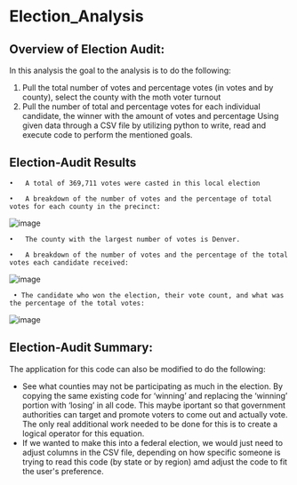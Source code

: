 # Election_Analysis
## Overview of Election Audit: 
In this analysis the goal to the analysis is to do the following: 
1.	Pull the total number of votes and percentage votes (in votes and by county), select the county with the moth voter turnout 
2.	Pull the number of total and percentage votes for each individual candidate, the winner with the amount of votes and percentage
Using given data through a CSV file by utilizing python to write, read and execute code to perform the mentioned goals. 

## Election-Audit Results

    •	A total of 369,711 votes were casted in this local election 
  
    •	A breakdown of the number of votes and the percentage of total votes for each county in the precinct:    
 
   ![image](https://user-images.githubusercontent.com/98041751/157142161-64e2ccc1-d25b-41be-b023-42d7b3c4e977.png)



    •	The county with the largest number of votes is Denver.

    •	A breakdown of the number of votes and the percentage of the total votes each candidate received: 
    
   ![image](https://user-images.githubusercontent.com/98041751/157142175-88e29756-e344-454d-87d2-f08fc12b5cdd.png)

     • The candidate who won the election, their vote count, and what was the percentage of the total votes:
     
   ![image](https://user-images.githubusercontent.com/98041751/157142487-d9e3f768-9a2b-454a-bd85-1c5bff239699.png)

## Election-Audit Summary: 
The application for this code can also be modified to do the following:
* See what counties may not be participating as much in the election. By copying the same existing code for ‘winning’ and replacing the ‘winning’ portion with ‘losing’ in all code. This maybe iportant so that government authorities can target and promote voters to come out and actually vote. The only real additional work needed to be done for this is to create a logical operator for this equation.
* If we wanted to make this into a federal election, we would just need to adjust columns in the CSV file, depending on how specific someone is trying to read this code (by state or by region) amd adjust the code to fit the user's preference. 

     


